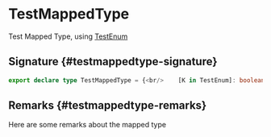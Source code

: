 # TestMappedType

Test Mapped Type, using [TestEnum](docs/simple-suite-test/testenum-enum)  

## Signature {#testmappedtype-signature}

```typescript
export declare type TestMappedType = {<br/>    [K in TestEnum]: boolean;<br/>};
```

## Remarks {#testmappedtype-remarks}

Here are some remarks about the mapped type  

